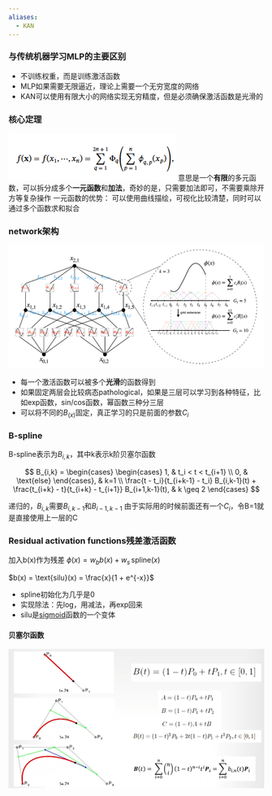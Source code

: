 ```yaml
---
aliases:
  - KAN
---
```

### 与传统机器学习MLP的主要区别
- 不训练权重，而是训练激活函数
- MLP如果需要无限逼近，理论上需要一个无穷宽度的网络
- KAN可以使用有限大小的网络实现无穷精度，但是必须确保激活函数是光滑的

### 核心定理
![../../../pic/Pasted image 20250815173833.png](../../../pic/Pasted%20image%2020250815173833.png)
意思是一个**有限**的多元函数，可以拆分成多个**一元函数**和**加法**，奇妙的是，只需要加法即可，不需要乘除开方等复杂操作
一元函数的优势： 可以使用曲线描绘，可视化比较清楚，同时可以通过多个函数求和拟合

### network架构
![Pasted image 20250815175217.png](../../../pic/Pasted%20image%2020250815175217.png)
- 每一个激活函数可以被多个**光滑**的函数得到
- 如果固定两层会比较病态pathological，如果是三层可以学习到各种特征，比如exp函数，sin/cos函数，幂函数三种分三层
- 可以将不同的$B_(x)$固定，真正学习的只是前面的参数$C_i$

### B-spline
B-spline表示为$B_{i,k}$，其中k表示k阶贝塞尔函数

$$
B_{i,k} = \begin{cases} 
\begin{cases} 
1, & t_i < t < t_{i+1} \\
0, & \text{else}
\end{cases}, & k=1 \\
\frac{t - t_i}{t_{i+k-1} - t_i} B_{i,k-1}(t) + \frac{t_{i+k} - t}{t_{i+k} - t_{i+1}} B_{i+1,k-1}(t), & k \geq 2
\end{cases}
$$

递归的，$B_{i,k}$需要$B_{i,k-1}$和$B_{i-1,k-1}$
由于实际用的时候前面还有一个$C_i$，令B=1就是直接使用上一层的C
### Residual activation functions残差激活函数
加入b(x)作为残差
$\phi(x) = w_b b(x) + w_s \,\text{spline}(x)$

$b(x) = \text{silu}(x) = \frac{x}{1 + e^{-x}}$
- spline初始化为几乎是0
- 实现除法：先log，用减法，再exp回来
- silu是[sigmoid](../名词解释/sigmoid.md)函数的一个变体
#### 贝塞尔函数
![Pasted image 20250818225045.png](../../../pic/Pasted%20image%2020250818225045.png)
